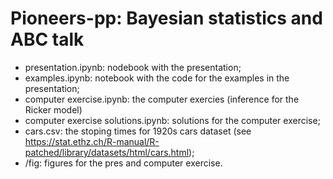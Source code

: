 # Pioneers-pp: Bayesian statistics and ABC talk

- presentation.ipynb: nodebook with the presentation;
- examples.ipynb: notebook with the code for the examples in the presentation;
- computer exercise.ipynb: the computer exercies (inference for the Ricker model)
- computer exercise solutions.ipynb: solutions for the computer exercise;
- cars.csv: the stoping times for 1920s cars dataset (see https://stat.ethz.ch/R-manual/R-patched/library/datasets/html/cars.html);
- /fig: figures for the pres and computer exercise.
